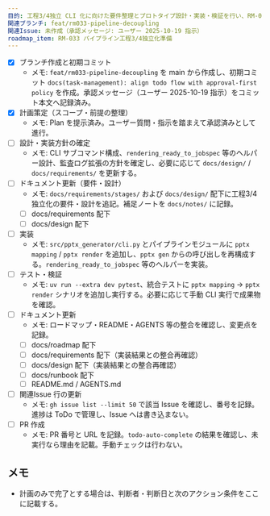 ```yaml
---
目的: 工程3/4独立 CLI 化に向けた要件整理とプロトタイプ設計・実装・検証を行い、RM-033 の初動を完了させる
関連ブランチ: feat/rm033-pipeline-decoupling
関連Issue: 未作成（承認メッセージ: ユーザー 2025-10-19 指示）
roadmap_item: RM-033 パイプライン工程3/4独立化準備
---
```


- [x] ブランチ作成と初期コミット
  - メモ: `feat/rm033-pipeline-decoupling` を main から作成し、初期コミット `docs(task-management): align todo flow with approval-first policy` を作成。承認メッセージ（ユーザー 2025-10-19 指示）をコミット本文へ記録済み。
- [x] 計画策定（スコープ・前提の整理）
  - メモ: Plan を提示済み。ユーザー質問・指示を踏まえて承認済みとして進行。
- [ ] 設計・実装方針の確定
  - メモ: CLI サブコマンド構成、`rendering_ready_to_jobspec` 等のヘルパー設計、監査ログ拡張の方針を確定し、必要に応じて `docs/design/` / `docs/requirements/` を更新する。
- [ ] ドキュメント更新（要件・設計）
  - メモ: `docs/requirements/stages/` および `docs/design/` 配下に工程3/4独立化の要件・設計を追記。補足ノートを `docs/notes/` に記録。
  - [ ] docs/requirements 配下
  - [ ] docs/design 配下
- [ ] 実装
  - メモ: `src/pptx_generator/cli.py` とパイプラインモジュールに `pptx mapping` / `pptx render` を追加し、`pptx gen` からの呼び出しを再構成する。`rendering_ready_to_jobspec` 等のヘルパーを実装。
- [ ] テスト・検証
  - メモ: `uv run --extra dev pytest`、統合テストに `pptx mapping` → `pptx render` シナリオを追加し実行する。必要に応じて手動 CLI 実行で成果物を確認。
- [ ] ドキュメント更新
  - メモ: ロードマップ・README・AGENTS 等の整合を確認し、変更点を記録。
  - [ ] docs/roadmap 配下
  - [ ] docs/requirements 配下（実装結果との整合再確認）
  - [ ] docs/design 配下（実装結果との整合再確認）
  - [ ] docs/runbook 配下
  - [ ] README.md / AGENTS.md
- [ ] 関連Issue 行の更新
  - メモ: `gh issue list --limit 50` で該当 Issue を確認し、番号を記録。進捗は ToDo で管理し、Issue へは書き込まない。
- [ ] PR 作成
  - メモ: PR 番号と URL を記録。`todo-auto-complete` の結果を確認し、未実行なら理由を記載。手動チェックは行わない。

## メモ
- 計画のみで完了とする場合は、判断者・判断日と次のアクション条件をここに記載する。
